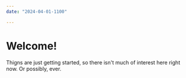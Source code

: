 ```yaml
---
date: "2024-04-01-1100"

---
```


# Welcome!

Thigns are just getting started, so there isn't much of interest here right now. Or possibly, ever.